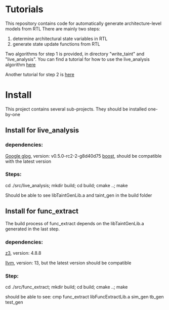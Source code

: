 # Tutorials
This repository contains code for automatically generate architecture-level models from RTL
There are mainly two steps:
1. determine architectural state variables in RTL
2. generate state update functions from RTL

Two algorithms for step 1 is provided, in directory "write_taint" and "live_analysis". You can find a tutorial for how to use the live_analysis algorithm [here](https://github.com/yuzeng2333/autoGenILA/tree/main/src/live_analysis/tutorial)

Another tutorial for step 2 is [here](https://github.com/yuzeng2333/autoGenILA/tree/main/src/func_extract/tutorial)


# Install
This project contains several sub-projects. They should be installed one-by-one

## Install for live_analysis

### dependencies:
[Google glog](https://github.com/google/glog), version: v0.5.0-rc2-2-g8d40d75
[boost](https://www.boost.org/), should be compatible with the latest version

### Steps:
cd ./src/live_analysis; mkdir build; cd build; cmake ..; make


Should be able to see libTaintGenLib.a and taint_gen in the build folder


## Install for func_extract
The build process of func_extract depends on the libTaintGenLib.a generated in the last step.

### dependencies:
[z3](https://github.com/Z3Prover/z3), version: 4.8.8

[llvm](https://github.com/llvm/llvm-project), version: 13, but the latest version should be compatible

### Step:
cd ./src/func_extract; mkdir build; cd build; cmake ..; make


should be able to see: cmp  func_extract  libFuncExtractLib.a  sim_gen  tb_gen  test_gen
